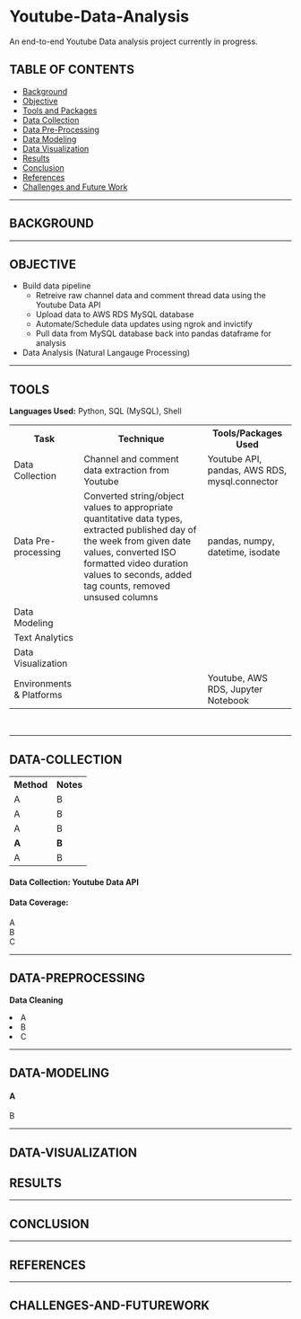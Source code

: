 # Youtube-Data-Analysis
 
An end-to-end Youtube Data analysis project currently in progress.

## TABLE OF CONTENTS

* [Background](#background)
* [Objective](#objective)
* [Tools and Packages](#tools)
* [Data Collection](#data-collection)
* [Data Pre-Processing](#data-preprocessing)
* [Data Modeling](#data-modeling)
* [Data Visualization](#data-visualization)
* [Results](#results)
* [Conclusion](#conclusion)
* [References](#references)
* [Challenges and Future Work](#challenges-and-futurework)

<hr>

## BACKGROUND 


<hr>

## OBJECTIVE 
* Build data pipeline
  * Retreive raw channel data and comment thread data using the Youtube Data API
  * Upload data to AWS RDS MySQL database
  * Automate/Schedule data updates using ngrok and invictify
  * Pull data from MySQL database back into pandas dataframe for analysis
* Data Analysis (Natural Langauge Processing)

<hr> 

## TOOLS
**Languages Used:** Python, SQL (MySQL), Shell
<table style="width:100%">
  <tr>
    <th>Task</th>
    <th>Technique</th> 
    <th>Tools/Packages Used</th>
  </tr>
  <tr>
    <td>Data Collection</td>
    <td>Channel and comment data extraction from Youtube</td> 
    <td>Youtube API, pandas, AWS RDS, mysql.connector</td>
  </tr>
  <tr>
    <td>Data Pre-processing</td>
    <td>Converted string/object values to appropriate quantitative data types, extracted published day of the week from given date values, converted ISO formatted video duration values to seconds, added tag counts, removed unsused columns</td> 
    <td>pandas, numpy, datetime, isodate</td>
  </tr>
  <tr>
    <td>Data Modeling</td>
    <td></td> 
    <td></td>
  </tr>
  <tr>
    <td>Text Analytics</td>
    <td></td> 
    <td></td>
  </tr>
  <tr>
    <td>Data Visualization</td>
    <td></td> 
    <td></td>
  </tr>
  <tr>
    <td>Environments & Platforms</td>
    <td></td> 
    <td>Youtube, AWS RDS, Jupyter Notebook</td>
  </tr>
</table><br>

<hr>

## DATA-COLLECTION 

<table style="width:100%">
  <tr>
    <th>Method</th>
    <th>Notes</th> 
  </tr>
  <tr>
    <td>A</td>
    <td>B</td> 
  </tr>
  <tr>
    <td>A</td>
    <td>B</td> 
  </tr>
  <tr>
    <td>A</td>
    <td>B</td> 
  </tr>
  <tr>
    <td><b>A</b></td>
    <td><b>B</b></td> 
  </tr>
  <tr>
    <td>A</td>
    <td>B</td> 
  </tr>
</table>

<h4> Data Collection: Youtube Data API </h4>

<h4> Data Coverage: </h4> A <br>
B <br>
C <br>

<hr>

## DATA-PREPROCESSING

<b> Data Cleaning </b> 

<li> A </li> 
<li> B </li> 
<li> C </li> 

<hr>

## DATA-MODELING

<h4> A </h4>
B

<hr>

## DATA-VISUALIZATION 


## RESULTS 

<hr>

## CONCLUSION 


<hr>

## REFERENCES 


<hr>

## CHALLENGES-AND-FUTUREWORK 
